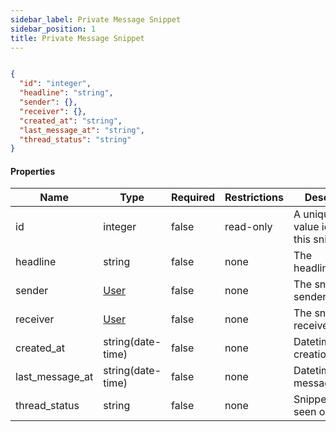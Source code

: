 ```yaml
---
sidebar_label: Private Message Snippet
sidebar_position: 1
title: Private Message Snippet
---
```


```json

{
  "id": "integer",
  "headline": "string",
  "sender": {},
  "receiver": {},
  "created_at": "string",
  "last_message_at": "string",
  "thread_status": "string"
}

```

#### Properties

| Name            | Type                                       | Required | Restrictions | Description                                     |
|-----------------|--------------------------------------------|----------|--------------|-------------------------------------------------|
| id              | integer                                    | false    | read-only    | A unique integer value identifying this snippet |
| headline        | string                                     | false    | none         | The headline/snippet                            |
| sender          | [User](/docs/apireference/v2/schemas/user) | false    | none         | The snippet sender/creator                      |
| receiver        | [User](/docs/apireference/v2/schemas/user) | false    | none         | The snippet receiver                            |
| created_at      | string(date-time)                          | false    | none         | Datetime of creation                            |
| last_message_at | string(date-time)                          | false    | none         | Datetime of last message                        |
| thread_status   | string                                     | false    | none         | Snippet status: seen or new                     |